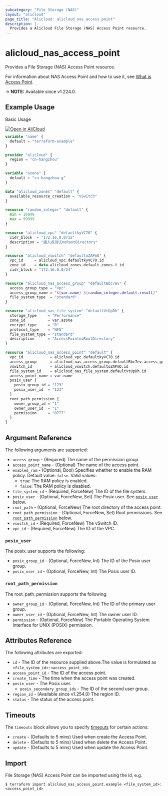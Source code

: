 ```yaml
---
subcategory: "File Storage (NAS)"
layout: "alicloud"
page_title: "Alicloud: alicloud_nas_access_point"
description: |-
  Provides a Alicloud File Storage (NAS) Access Point resource.
---
```


# alicloud_nas_access_point

Provides a File Storage (NAS) Access Point resource.



For information about NAS Access Point and how to use it, see [What is Access Point](https://www.alibabacloud.com/help/zh/nas/developer-reference/api-nas-2017-06-26-createaccesspoint).

-> **NOTE:** Available since v1.224.0.

## Example Usage

Basic Usage

<div style="display: block;margin-bottom: 40px;"><div class="oics-button" style="float: right;position: absolute;margin-bottom: 10px;">
  <a href="https://api.aliyun.com/terraform?resource=alicloud_nas_access_point&exampleId=f6698004-1118-7c1b-fea3-020deb3be985b4cb4417&activeTab=example&spm=docs.r.nas_access_point.0.f669800411&intl_lang=EN_US" target="_blank">
    <img alt="Open in AliCloud" src="https://img.alicdn.com/imgextra/i1/O1CN01hjjqXv1uYUlY56FyX_!!6000000006049-55-tps-254-36.svg" style="max-height: 44px; max-width: 100%;">
  </a>
</div></div>

```terraform
variable "name" {
  default = "terraform-example"
}

provider "alicloud" {
  region = "cn-hangzhou"
}

variable "azone" {
  default = "cn-hangzhou-g"
}

data "alicloud_zones" "default" {
  available_resource_creation = "VSwitch"
}

resource "random_integer" "default" {
  min = 10000
  max = 99999
}

resource "alicloud_vpc" "defaultkyVC70" {
  cidr_block  = "172.16.0.0/12"
  description = "接入点测试noRootDirectory"
}

resource "alicloud_vswitch" "defaultoZAPmO" {
  vpc_id     = alicloud_vpc.defaultkyVC70.id
  zone_id    = data.alicloud_zones.default.zones.0.id
  cidr_block = "172.16.0.0/24"
}

resource "alicloud_nas_access_group" "defaultBbc7ev" {
  access_group_type = "Vpc"
  access_group_name = "${var.name}-${random_integer.default.result}"
  file_system_type  = "standard"
}

resource "alicloud_nas_file_system" "defaultVtUpDh" {
  storage_type     = "Performance"
  zone_id          = var.azone
  encrypt_type     = "0"
  protocol_type    = "NFS"
  file_system_type = "standard"
  description      = "AccessPointnoRootDirectory"
}

resource "alicloud_nas_access_point" "default" {
  vpc_id            = alicloud_vpc.defaultkyVC70.id
  access_group      = alicloud_nas_access_group.defaultBbc7ev.access_group_name
  vswitch_id        = alicloud_vswitch.defaultoZAPmO.id
  file_system_id    = alicloud_nas_file_system.defaultVtUpDh.id
  access_point_name = var.name
  posix_user {
    posix_group_id = "123"
    posix_user_id  = "123"
  }
  root_path_permission {
    owner_group_id = "1"
    owner_user_id  = "1"
    permission     = "0777"
  }
}
```

## Argument Reference

The following arguments are supported:
* `access_group` - (Required) The name of the permission group.
* `access_point_name` - (Optional) The name of the access point.
* `enabled_ram` - (Optional, Bool) Specifies whether to enable the RAM policy. Default value: `false`. Valid values:
  - `true`: The RAM policy is enabled.
  - `false`: The RAM policy is disabled.
* `file_system_id` - (Required, ForceNew) The ID of the file system.
* `posix_user` - (Optional, ForceNew, Set) The Posix user. See [`posix_user`](#posix_user) below.
* `root_path` - (Optional, ForceNew) The root directory of the access point.
* `root_path_permission` - (Optional, ForceNew, Set) Root permissions. See [`root_path_permission`](#root_path_permission) below.
* `vswitch_id` - (Required, ForceNew) The vSwitch ID.
* `vpc_id` - (Required, ForceNew) The ID of the VPC.

### `posix_user`

The posix_user supports the following:
* `posix_group_id` - (Optional, ForceNew, Int) The ID of the Posix user group.
* `posix_user_id` - (Optional, ForceNew, Int) The Posix user ID.

### `root_path_permission`

The root_path_permission supports the following:
* `owner_group_id` - (Optional, ForceNew, Int) The ID of the primary user group.
* `owner_user_id` - (Optional, ForceNew, Int) The owner user ID.
* `permission` - (Optional, ForceNew) The Portable Operating System Interface for UNIX (POSIX) permission.

## Attributes Reference

The following attributes are exported:
* `id` - The ID of the resource supplied above.The value is formulated as `<file_system_id>:<access_point_id>`.
* `access_point_id` - The ID of the access point.
* `create_time` - The time when the access point was created.
* `posix_user` - The Posix user.
  * `posix_secondary_group_ids` - The ID of the second user group.
* `region_id` - (Available since v1.254.0) The region ID.
* `status` - The status of the access point.

## Timeouts

The `timeouts` block allows you to specify [timeouts](https://developer.hashicorp.com/terraform/language/resources/syntax#operation-timeouts) for certain actions:
* `create` - (Defaults to 5 mins) Used when create the Access Point.
* `delete` - (Defaults to 5 mins) Used when delete the Access Point.
* `update` - (Defaults to 5 mins) Used when update the Access Point.

## Import

File Storage (NAS) Access Point can be imported using the id, e.g.

```shell
$ terraform import alicloud_nas_access_point.example <file_system_id>:<access_point_id>
```
